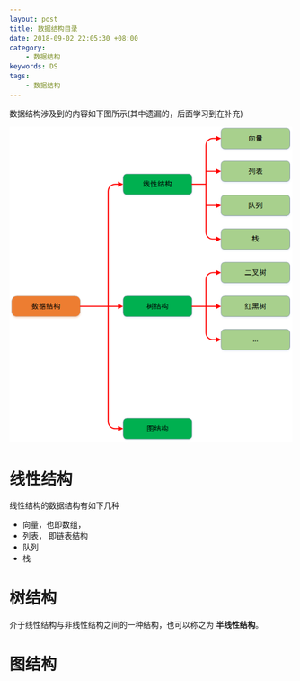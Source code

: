 ```yaml
---
layout: post
title: 数据结构目录
date: 2018-09-02 22:05:30 +08:00
category:
    - 数据结构
keywords: DS
tags:
    - 数据结构
---
```


数据结构涉及到的内容如下图所示(其中遗漏的，后面学习到在补充)

![data_structure_overview](/images/ds/data_structure_overview.png)

# 线性结构

线性结构的数据结构有如下几种

- 向量，也即数组，
- 列表， 即链表结构
- 队列
- 栈

# 树结构

介于线性结构与非线性结构之间的一种结构，也可以称之为 **半线性结构**。

# 图结构
